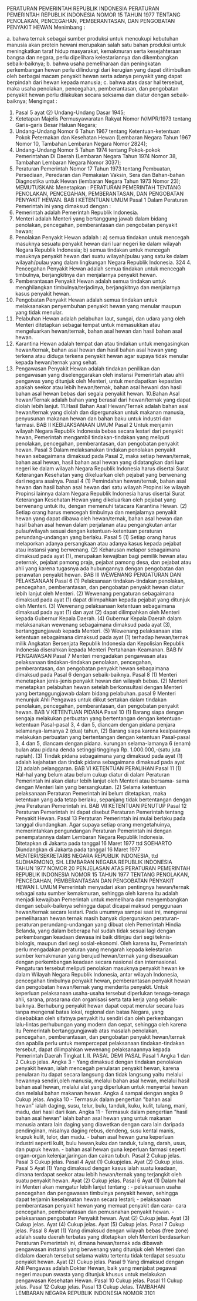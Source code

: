  PERATURAN PEMERINTAH REPUBLIK INDONESIA PERATURAN PEMERINTAH REPUBLIK INDONESIA NOMOR 15 TAHUN 1977 TENTANG PENOLAKAN, PENCEGAHAN, PEMBERANTASAN, DAN PENGOBATAN PENYAKIT HEWAN
Menimbang :

a. bahwa ternak sebagai sumber produksi untuk mencukupi kebutuhan manusia akan protein hewani merupakan salah satu bahan produksi untuk meningkatkan taraf hidup masyarakat, kemakmuran serta kesejahteraan bangsa dan negara, perlu dipelihara kelestariannya dan dikembangkan sebaik-baiknya;
b. bahwa usaha pemeliharaan dan peningkatan perkembangan hewan perlu dilindungi dari kerugian yang dapat ditimbulkan oleh berbagai macam penyakit hewan serta adanya penyakit yang dapat berpindah dari hewan kepada manusia;
c. bahwa atas dasar hal tersebut, maka usaha penolakan, pencegahan, pemberantasan, dan pengobatan penyakit hewan perlu dilakukan secara seksama dan diatur dengan sebaik-baiknya;
Mengingat :

1. Pasal 5 ayat (2) Undang-Undang Dasar 1945;
2. Ketetapan Majelis Permusyawaratan Rakyat Nomor IV/MPR/1973 tentang Garis-garis Besar Haluan Negara;
3. Undang-Undang Nomor 6 Tahun 1967 tentang Ketentuan-ketentuan Pokok Peternakan dan Kesehatan Hewan (Lembaran Negara Tahun 1967 Nomor 10, Tambahan Lembaran Negara Nomor 2824);
4. Undang-Undang Nomor 5 Tahun 1974 tentang Pokok-pokok Pemerintahan Di Daerah (Lembaran Negara Tahun 1974 Nomor 38, Tambahan Lembaran Negara Nomor 3037);
5. Peraturan Pemerintah Nomor 17 Tahun 1973 tentang Pembuatan, Persediaan, Peredaran dan Pemakaian Vaksin, Sera dan Bahan-bahan Diagnostika untuk Hewan (lembaran Negara Tahun 1973 Nomor 23);
MEMUTUSKAN:
 Menetapkan : PERATURAN PEMERINTAH TENTANG PENOLAKAN, PENCEGAHAN, PEMBERANTASAN, DAN PENGOBATAN PENYAKIT HEWAN.
BAB I KETENTUAN UMUM
Pasal 1
Dalam Peraturan Pemerintah ini yang dimaksud dengan :
1. Pemerintah adalah Pemerintah Republik Indonesia.
2. Menteri adalah Menteri yang bertanggung jawab dalam bidang penolakan, pencegahan, pemberantasan dan pengobatan penyakit hewan;
3. Penolakan Penyakit Hewan adalah : a) semua tindakan untuk mencegah masuknya sesuatu penyakit hewan dari luar negeri ke dalam wilayah Negara Republik Indonesia; b) semua tindakan untuk mencegah masuknya penyakit hewan dari suatu wilayah/pulau yang satu ke dalam wilayah/pulau yang dalam lingkungan Negara Republik Indonesia. 324 4. Pencegahan Penyakit Hewan adalah semua tindakan untuk mencegah timbulnya, berjangkitnya dan menjalarnya penyakit hewan.
5. Pemberantasan Penyakit Hewan adalah semua tindakan untuk menghilangkan timbulnya/terjadinya, berjangkitnya dan menjalarnya kasus penyakit hewan.
6. Pengobatan Penyakit Hewan adalah semua tindakan untuk melaksanakan penyembuhan penyakit hewan yang menular maupun yang tidak menular.
7. Pelabuhan Hewan adalah pelabuhan laut, sungai, dan udara yang oleh Menteri ditetapkan sebagai tempat untuk memasukkan atau mengeluarkan hewan/ternak, bahan asal hewan dan hasil bahan asal hewan.
8. Karantina Hewan adalah tempat dan atau tindakan untuk mengasingkan hewan/ternak, bahan asal hewan dan hasil bahan asal hewan yang terkena atau diduga terkena penyakit hewan agar supaya tidak menular kepada hewan/ternak yang sehat.
9. Pengawasan Penyakit Hewan adalah tindakan penilikan dan pengawasan yang diselenggarakan oleh instansi Pemerintah atau ahli pengawas yang ditunjuk oleh Menteri, untuk mendapatkan kepastian apakah seekor atau lebih hewan/ternak, bahan asal hewani dan hasil bahan asal hewan bebas dari segala penyakit hewan.
10.Bahan Asal hewan/Ternak adalah bahan yang berasal dari hewan/ternak yang dapat diolah lebih lanjut.
11.Hasil Bahan Asal Hewan/Ternak adalah bahan asal hewan/ternak yang diolah dan dipergunakan untuk makanan manusia, penyusunan makanan hewan dan bahan baku untuk industri dan farmasi.
BAB II KEBIJAKSANAAN UMUM
Pasal 2
Untuk menjamin wilayah Negara Republik Indonesia bebas secara lestari dari penyakit hewan, Pemerintah mengambil tindakan-tindakan yang meliputi penolakan, pencegahan, pemberantasan, dan pengobatan penyakit hewan.
Pasal 3
Dalam melaksanakan tindakan penolakan penyakit hewan sebagaimana dimaksud pada Pasal 2, maka setiap hewan/ternak, bahan asal hewan, hasil bahan asal hewan yang didatangkan dari luar negeri ke dalam wilayah Negara Republik Indonesia harus disertai Surat Keterangan Kesehatan yang dikeluarkan oleh pejabat yang berwenang dari negara asalnya.
Pasal 4
(1) Pemindahan hewan/ternak, bahan asal hewan dan hasil bahan asal hewan dari satu wilayah Propinsi ke wilayah Propinsi lainnya dalam Negara Republik Indonesia harus disertai Surat Keterangan Kesehatan Hewan yang dikeluarkan oleh pejabat yang berwenang untuk itu, dengan memenuhi tatacara Karantina Hewan.
(2) Setiap orang harus mencegah timbulnya dan menjalarnya penyakit hewan yang dapat dibawa oleh hewan/ternak, bahan asal hewan dan hasil bahan asal hewan dalam perjalanan atau pengangkutan antar pulau/wilayah sesuai dengan ketentuan-ketentuan peraturan perundang-undangan yang berlaku.
Pasal 5
(1) Setiap orang harus melaporkan adanya persangkaan atau adanya kasus kepada pejabat atau instansi yang berwenang.
(2) Keharusan melapor sebagaimana dimaksud pada ayat (1), merupakan kewajiban bagi pemilik hewan atau peternak, pejabat pamong praja, pejabat pamong desa, dan pejabat atau ahli yang karena tugasnya ada hubungannya dengan pengobatan dan perawatan penyakit hewan.
BAB III WEWENANG PENGATURAN DAN PELAKSANAAN
Pasal 6
(1) Pelaksanaan tindakan-tindakan penolakan, pencegahan, pemberantasan, dan pengobatan penyakit hewan diatur lebih lanjut oleh Menteri.
(2) Wewenang pengaturan sebagaimana dimaksud pada ayat (1) dapat dilimpahkan kepada pejabat yang ditunjuk oleh Menteri.
(3) Wewenang pelaksanaan ketentuan sebagaimana dimaksud pada ayat (1) dan ayat (2) dapat dilimpahkan oleh Menteri kepada Gubernur Kepala Daerah.
(4) Gubernur Kepala Daerah dalam melaksanakan wewenang sebagaimana dimaksud pada ayat (3), bertanggungjawab kepada Menteri.
(5) Wewenang pelaksanaan atas ketentuan sebagaimana dimaksud pada ayat (1) terhadap hewan/ternak milik Angkatan Bersenjata Republik Indonesia dan Kepolisian Republik Indonesia diserahkan kepada Menteri Pertahanan-Keamanan.
BAB IV PENGAWASAN
Pasal 7
Menteri mengadakan pengawasan atas pelaksanaan tindakan-tindakan penolakan, pencegahan, pemberantasan, dan pengobatan penyakit hewan sebagaimana dimaksud pada Pasal 6 dengan sebaik-baiknya.
Pasal 8
(1) Menteri menetapkan jenis-jenis penyakit hewan dan wilayah bebas.
(2) Menteri menetapkan pelabuhan hewan setelah berkonsultasi dengan Menteri yang bertanggungjawab dalam bidang pelabuhan. pasal 9 Menteri menunjuk Ahli Pengawas untuk diikut sertakan dalam tindakan penolakan, pencegahan, pemberantasan, dan pengobatan penyakit hewan.
BAB V KETENTUAN PIDANA
Pasal 10
(1) Barang siapa dengan sengaja melakukan perbuatan yang bertentangan dengan ketentuan-ketentuan Pasal-pasal 3, 4 dan 5, diancam dengan pidana penjara selamanya-lamanya 2 (dua) tahun, (2) Barang siapa karena kealpaannya melakukan perbuatan yang bertentangan dengan ketentuan Pasal-pasal 3, 4 dan 5, diancam dengan pidana. kurungan selama-lamanya 6 (enam) bulan atau pidana denda setinggi tingginya Rp. 1.000.000,-(satu juta rupiah).
(3) Tindak pidana sebagaimana yang dimaksud pada ayat (1) adalah kejahatan dan tindak pidana sebagaimana dimaksud pada ayat (2) adalah pelanggaran.
BAB VI KETENTUAN PERALIHAN
Pasal 11
(1) Hal-hal yang belum atau belum cukup diatur di dalam Peraturan Pemerintah ini akan diatur lebih lanjut oleh Menteri atau bersama- sama dengan Menteri lain yang bersangkutan.
(2) Selama ketentuan pelaksanaan Peraturan Pemerintah ini belum ditetapkan, maka ketentuan yang ada tetap berlaku, sepanjang tidak bertentangan dengan jiwa Peraturan Pemerintah ini.
BAB VII KETENTUAN PENUTUP
Pasal 12
Peraturan Pemerintah ini dapat disebut Peraturan Pemerintah tentang Penyakit Hewan.
Pasal 13
Peraturan Pemerintah ini mulai berlaku pada tanggal diundangkan. Agar supaya setiap orang mengetahuinya, memerintahkan pengundangan Peraturan Pemerintah ini dengan penempatannya dalam Lembaran Negara Republik Indonesia. Ditetapkan di Jakarta pada tanggal 16 Maret 1977 ttd SOEHARTO Diundangkan di Jakarta pada tanggal 16 Maret 1977 MENTERI/SEKRETARIS NEGARA REPUBLIK INDONESIA, ttd SUDHARMONO, SH. LEMBARAN NEGARA REPUBLIK INDONESIA TAHUN 1977 NOMOR 20 PENJELASAN ATAS PERATURAN PEMERINTAH REPUBLIK INDONESIA NOMOR 15 TAHUN 1977 TENTANG PENOLAKAN, PENCEGAHAN, PEMBERANTASAN DAN PENGOBATAN PENYAKIT HEWAN I. UMUM Pemerintah menyadari akan pentingnya hewan/ternak sebagai satu sumber kemakmuran, sehingga oleh karena itu adalah menjadi kewajiban Pemerintah untuk memelihara dan mengembangkan dengan sebaik-baiknya sehingga dapat dicapai maksud penggunaan hewan/ternak secara lestari. Pada umumnya sampai saat ini, mengenai pemeliharaan hewan ternak masih banyak dipergunakan peraturan-peraturan perundang-undangan yang dibuat oleh Pemerintah Hindia Belanda, yang dalam beberapa hal sudah tidak sesuai lagi dengan perkembangan keadaan dewasa ini baik ditinjau dari segi teknis-biologis, maupun dari segi sosial-ekonomi. Oleh karena itu, Pemerintah perlu mengadakan peraturan yang mengarah kepada kelestarian sumber kemakmuran yang berujud hewan/ternak yang disesuaikan dengan perkembangan keadaan secara nasional dan internasional. Pengaturan tersebut meliputi penolakan masuknya penyakit hewan ke dalam Wilayah Negara Republik Indonesia, antar wilayah Indonesia, pencegahan timbulnya penyakit hewan, pemberantasan penyakit hewan dan pengobatan hewan/ternak yang menderita penyakit. Untuk keperluan pelaksanaan usaha-usaha tersebut diperlukan tenaga-tenaga ahli, sarana, prasarana dan organisasi serta tata kerja yang sebaik-baiknya. Berhubung penyakit hewan dapat cepat menular secara luas tanpa mengenal batas lokal, regional dan batas Negara, yang disebabkan oleh sifatnya penyakit itu sendiri dan oleh perkembangan lalu-lintas perhubungan yang modern dan cepat, sehingga oleh karena itu Pemerintah bertanggungjawab atas masalah penolakan, pencegahan, pemberantasan, dan pengobatan penyakit hewan/ternak dan apabila perlu untuk mempercepat pelaksanaan tindakan-tindakan tersebut, dapat dilimpahkan wewenang pelaksanaannya kepada Pemerintah Daerah Tingkat I. II. PASAL DEMI PASAL
Pasal 1
Angka 1 dan 2 Cukup jelas. Angka 3 - Yang dimaksud dengan tindakan penolakan penyakit hewan, ialah mencegah penularan penyakit hewan, karena penularan itu dapat secara langsung dan tidak langsung yaitu melalui hewannya sendiri,oleh manusia, melalui bahan asal hewan, melalui hasil bahan asal hewan, melalui alat yang diperlukan untuk menyertai hewan dan melalui bahan makanan hewan. Angka 4 sampai dengan angka 9 Cukup jelas. Angka 10 - Termasuk dalam pengertian "bahan asal hewan" ialah daging, susu, telur, bulu, tanduk, kuku, kulit, tulang, mani, madu, dari hasil dari ikan. Angka 11 - Termasuk dalam pengertian "hasil bahan asal hewan" ialah bahan asal hewan yang untuk makanan manusia antara lain daging yang diawetkan dengan cara lain daripada pendinginan, misalnya daging rebus, dendeng, susu kental manis, krupuk kulit, telor, dan madu. - bahan asal hewan guna keperluan industri seperti kulit, bulu hewan,kuku dan tanduk, tulang, darah, usus, dan pupuk hewan. - bahan asal hewan guna keperluan farmasi seperti organ-organ kelenjar,jaringan dan cairan tubuh.
Pasal 2
Cukup jelas.
Pasal 3
Cukup jelas.
Pasal 4
Ayat (1) Cukupjelas. Ayat (2) Cukup jelas.
Pasal 5
Ayat (1) Yang dimaksud dengan kasus ialah suatu keadaan, dimana terdapat seekor atau lebih hewan/ternak yang terjangkit oleh suatu penyakit hewan. Ayat (2) Cukup jelas.
Pasal 6
Ayat (1) Dalam hal ini Menteri akan mengatur lebih lanjut tentang : - pelaksanaan usaha pencegahan dan pengawasan timbulnya penyakit hewan, sehingga dapat terjamin keselamatan hewan secara lestari; - pelaksanaan pemberantasan penyakit hewan yang memuat penyakit dan cara- cara pencegahan, pemberantasan dan pemusnahan penyakit hewan. - pelaksanaan pengobatan Penyakit hewan. Ayat (2) Cukup jelas. Ayat (3) Cukup jelas. Ayat (4) Cukup jelas. Ayat (5) Cukup jelas.
Pasal 7
Cukup jelas.
Pasal 8
Ayat (1) Yang dimaksud dengan wilayah bebas (free zone) adalah suatu daerah terbatas yang ditetapkan oleh Menteri berdasarkan Peraturan Pemerintah ini, dimana hewan/ternak ada dibawah pengawasan instansi yang berwenang yang ditunjuk oleh Menteri dan didalam daerah tersebut selama waktu tertentu tidak terdapat sesuatu penyakit hewan. Ayat (2) Cukup jelas.
Pasal 9
Yang dimaksud dengan Ahli Pengawas adalah Dokter Hewan, baik yang menjabat pegawai negeri maupun swasta yang ditunjuk khusus untuk melakukan pengawasan Kesehatan Hewan.
Pasal 10
Cukup jelas.
Pasal 11
Cukup jelas.
Pasal 12
Cukup jelas.
Pasal 13
Cukup Jelas. TAMBAHAN LEMBARAN NEGARA REPUBLIK INDONESIA NOMOR 3101